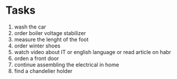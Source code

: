 #      Tasks

1. wash the car
2. order boiler voltage stabilizer
3. measure the lenght of the foot
4. order winter shoes
5. watch video about IT or english language or read article on habr
6. orden a front door
7. continue assembling the electrical in home
8. find a chandelier holder
